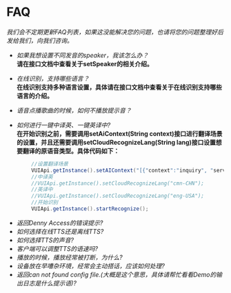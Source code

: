 FAQ
=
*我们会不定期更新FAQ列表，如果这没能解决您的问题，也请将您的问题整理好后发给我们，向我们咨询。*

- *如果我想设置不同发音的speaker，我该怎么办？*  
**请在接口文档中查看关于setSpeaker的相关介绍。**  

- *在线识别，支持哪些语言？*  
**在线识别支持多种语言设置，具体请在接口文档中查看关于在线识别支持哪些语言的介绍。**

- *语音点播歌曲的时候，如何不播放提示音？*  
- *如何进行一键中译英、一键英译中?*  
**在开始识别之前，需要调用setAiContext(String context)接口进行翻译场景的设置，并且还需要调用setCloudRecognizeLang(String lang)接口设置想要翻译的原语音类型。具体代码如下：**
```Java
        //设置翻译场景
        VUIApi.getInstance().setAIContext("[{"context":"inquiry", "service":"Translator" }]");
        //中译英
        //VUIApi.getInstance().setCloudRecognizeLang("cmn-CHN");
        //英译中
        //VUIApi.getInstance().setCloudRecognizeLang("eng-USA");
        //开始识别
        VUIApi.getInstance().startRecognize();
```
- *返回Denny Access的错误提示?*  
- *如何选择在线TTS还是离线TTS?*  
- *如何选择TTS的声音?*  
- *客户端可以调整TTS的语速吗?*  
- *播放的时候，播放经常被打断，为什么?*  
- *设备放在早嘈杂环境，经常会主动搭话，应该如何处理?*  
- *返回can not found config file.(大概是这个意思，具体请帮忙看看Demo的输出日志是什么提示语)?*  
